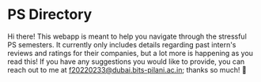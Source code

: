 # PS Directory

Hi there! This webapp is meant to help you navigate through the stressful PS semesters. It currently only includes details regarding past intern's reviews and ratings for their companies, but a lot more is happening as you read this! If you have any suggestions you would like to provide, you can reach out to me at f20220233@dubai.bits-pilani.ac.in; thanks so much! 💖
